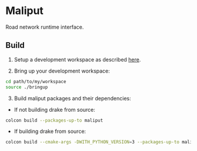 # Maliput

Road network runtime interface.

## Build

1. Setup a development workspace as described [here](https://github.com/ToyotaResearchInstitute/dsim-repos-index/tree/master/README.md).

2. Bring up your development workspace:

```sh
cd path/to/my/workspace
source ./bringup
```

3. Build maliput packages and their dependencies:

  - If not building drake from source:

   ```sh
   colcon build --packages-up-to maliput
   ```

  - If building drake from source:

   ```sh
   colcon build --cmake-args -DWITH_PYTHON_VERSION=3 --packages-up-to maliput
   ```
